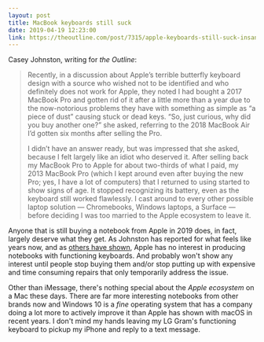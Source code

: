 ```yaml
---
layout: post
title: MacBook keyboards still suck
date: 2019-04-19 12:23:00
link: https://theoutline.com/post/7315/apple-keyboards-still-suck-insanely-bad
---
```


Casey Johnston, writing for *the Outline*:

> Recently, in a discussion about Apple’s terrible butterfly keyboard design with a source who wished not to be identified and who definitely does not work for Apple, they noted I had bought a 2017 MacBook Pro and gotten rid of it after a little more than a year due to the now-notorious problems they have with something as simple as “a piece of dust” causing stuck or dead keys. “So, just curious, why did you buy another one?” she asked, referring to the 2018 MacBook Air I’d gotten six months after selling the Pro.
>
> I didn’t have an answer ready, but was impressed that she asked, because I felt largely like an idiot who deserved it. After selling back my MacBook Pro to Apple for about two-thirds of what I paid, my 2013 MacBook Pro (which I kept around even after buying the new Pro; yes, I have a lot of computers) that I returned to using started to show signs of age. It stopped recognizing its battery, even as the keyboard still worked flawlessly. I cast around to every other possible laptop solution — Chromebooks, Windows laptops, a Surface — before deciding I was too married to the Apple ecosystem to leave it.

Anyone that is still buying a notebook from Apple in 2019 does, in fact, largely deserve what they get. As Johnston has reported for what feels like years now, and as [others have shown](https://m.signalvnoise.com/the-macbook-keyboard-fiasco-is-surely-worse-than-apple-thinks/), Apple has no interest in producing notebooks with functioning keyboards. And probably won't show any interest until people stop buying them and/or stop putting up with expensive and time consuming repairs that only temporarily address the issue.

Other than iMessage, there's nothing special about the *Apple ecosystem* on a Mac these days. There are far more interesting notebooks from other brands now and Windows 10 is a *fine* operating system that has a company doing a lot more to actively improve it than Apple has shown with macOS in recent years. I don't mind my hands leaving my LG Gram's functioning keyboard to pickup my iPhone and reply to a text message.
